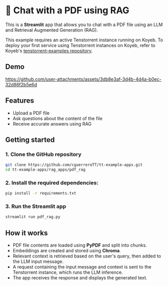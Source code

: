 # 📄 Chat with a PDF using RAG
This is a **Streamlit** app that allows you to chat with a PDF file using an LLM and Retrieval Augmented Generation (RAG).  

This example requires an active Tenstorrent instance running on Koyeb.  To deploy your first service using Tenstorrent instances on Koyeb, refer to Koyeb's [tenstorrent-examples repository](https://github.com/koyeb/tenstorrent-examples).

## Demo

https://github.com/user-attachments/assets/3db8e3af-3d4b-4d4a-b0ec-32d86f2b5e6d

## Features
- Upload a PDF file
- Ask questions about the content of the file
- Receive accurate answers using RAG

## Getting started

### 1. Clone the GitHub repository
```bash
git clone https://github.com/cguerreroTT/tt-example-apps.git
cd tt-example-apps/rag_apps/pdf_rag
```

### 2. Install the required dependencies:
```bash
pip install -r requirements.txt
```

### 3. Run the Streamlit app
```bash
streamlit run pdf_rag.py
```

## How it works

- PDF file contents are loaded using **PyPDF** and split into chunks.
- Embeddings are created and stored using **Chroma**.
- Relevant context is retrieved based on the user's query, then added to the LLM input message.
- A request containing the input message and context is sent to the Tenstorrent instance, which runs the LLM inference.
- The app receives the response and displays the generated text.
